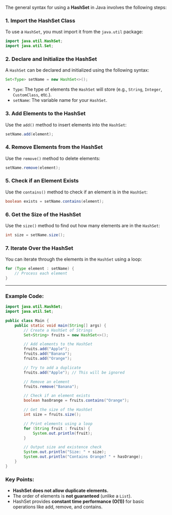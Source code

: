 The general syntax for using a **HashSet** in Java involves the following steps:

### 1. **Import the HashSet Class**

To use a `HashSet`, you must import it from the `java.util` package:

```java
import java.util.HashSet;
import java.util.Set;
```

### 2. **Declare and Initialize the HashSet**

A `HashSet` can be declared and initialized using the following syntax:

```java
Set<Type> setName = new HashSet<>();
```

- `Type`: The type of elements the `HashSet` will store (e.g., `String`, `Integer`, `CustomClass`, etc.).
- `setName`: The variable name for your `HashSet`.

### 3. **Add Elements to the HashSet**

Use the `add()` method to insert elements into the `HashSet`:

```java
setName.add(element);
```

### 4. **Remove Elements from the HashSet**

Use the `remove()` method to delete elements:

```java
setName.remove(element);
```

### 5. **Check if an Element Exists**

Use the `contains()` method to check if an element is in the `HashSet`:

```java
boolean exists = setName.contains(element);
```

### 6. **Get the Size of the HashSet**

Use the `size()` method to find out how many elements are in the `HashSet`:

```java
int size = setName.size();
```

### 7. **Iterate Over the HashSet**

You can iterate through the elements in the `HashSet` using a loop:

```java
for (Type element : setName) {
    // Process each element
}
```

---

### Example Code:

```java
import java.util.HashSet;
import java.util.Set;

public class Main {
    public static void main(String[] args) {
        // Create a HashSet of Strings
        Set<String> fruits = new HashSet<>();

        // Add elements to the HashSet
        fruits.add("Apple");
        fruits.add("Banana");
        fruits.add("Orange");

        // Try to add a duplicate
        fruits.add("Apple"); // This will be ignored

        // Remove an element
        fruits.remove("Banana");

        // Check if an element exists
        boolean hasOrange = fruits.contains("Orange");

        // Get the size of the HashSet
        int size = fruits.size();

        // Print elements using a loop
        for (String fruit : fruits) {
            System.out.println(fruit);
        }

        // Output size and existence check
        System.out.println("Size: " + size);
        System.out.println("Contains Orange? " + hasOrange);
    }
}
```

### Key Points:

- **HashSet does not allow duplicate elements.**
- The order of elements is **not guaranteed** (unlike a `List`).
- HashSet provides **constant time performance (O(1))** for basic operations like add, remove, and contains.
